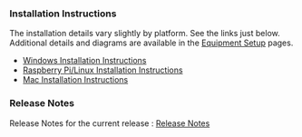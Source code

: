 ### Installation Instructions

The installation details vary slightly by platform.  See the links just below. Additional details and diagrams are available in the [Equipment Setup](EquipmentSetup) pages. 

- [Windows Installation Instructions](LocalWindowsSetup)
- [Raspberry Pi/Linux Installation Instructions](LocalPiLinuxSetup)
- [Mac Installation Instructions](LocalMacSetup)

### Release Notes

Release Notes for the current release : [Release Notes](https://github.com/owlcms/owlcms4-prerelease/releases)
